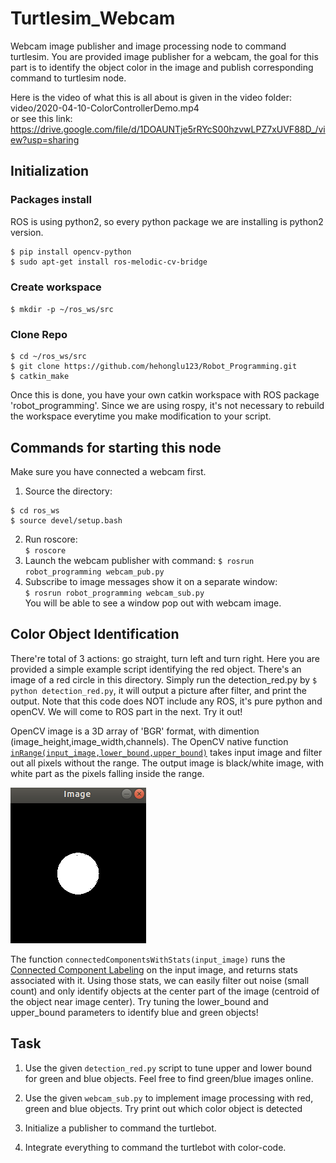 # Turtlesim_Webcam
Webcam image publisher and image processing node to command turtlesim. You are provided image publisher for a webcam, the goal for this part is to identify the object color in the image and publish corresponding command to turtlesim node.

Here is the video of what this is all about is given in the video folder:  
video/2020-04-10-ColorControllerDemo.mp4  
or see this link:  
https://drive.google.com/file/d/1DOAUNTje5rRYcS00hzvwLPZ7xUVF88D_/view?usp=sharing

## Initialization
### Packages install
ROS is using python2, so every python package we are installing is python2 version.
```
$ pip install opencv-python
$ sudo apt-get install ros-melodic-cv-bridge
```
### Create workspace
`$ mkdir -p ~/ros_ws/src`
### Clone Repo
```
$ cd ~/ros_ws/src
$ git clone https://github.com/hehonglu123/Robot_Programming.git
$ catkin_make
```
Once this is done, you have your own catkin workspace with ROS package 'robot_programming'. Since we are using rospy, it's not necessary to rebuild the workspace everytime you make modification to your script.


## Commands for starting this node
Make sure you have connected a webcam first.
1) Source the directory:
```
$ cd ros_ws
$ source devel/setup.bash
```
2) Run roscore:  
`$ roscore`  
3) Launch the webcam publisher with command:
`$ rosrun  robot_programming webcam_pub.py` 
4) Subscribe to image messages show it on a separate window:  
`$ rosrun robot_programming webcam_sub.py`  
You will be able to see a window pop out with webcam image.

## Color Object Identification
There're total of 3 actions: go straight, turn left and turn right. Here you are provided a simple example script identifying the red object.
There's an image of a red circle in this directory. Simply run the detection_red.py by `$ python detection_red.py`, it will output a picture after filter, and print the output. Note that this code does NOT include any ROS, it's pure python and openCV. We will come to ROS part in the next. Try it out! 

OpenCV image is a 3D array of 'BGR' format, with dimention (image_height,image_width,channels). The OpenCV native function [`inRange(input_image,lower_bound,upper_bound)`](https://docs.opencv.org/3.4/da/d97/tutorial_threshold_inRange.html) takes input image and filter out all pixels without the range. The output image is black/white image, with white part as the pixels falling inside the range.

![](images/filtered_red.png)

The function `connectedComponentsWithStats(input_image)` runs the [Connected Component Labeling](https://en.wikipedia.org/wiki/Connected-component_labeling) on the input image, and returns stats associated with it. Using those stats, we can easily filter out noise (small count) and only identify objects at the center part of the image (centroid of the object near image center).
Try tuning the lower_bound and upper_bound parameters to identify blue and green objects!

## Task
1) Use the given `detection_red.py` script to tune upper and lower bound for green and blue objects. Feel free to find green/blue images online.

2) Use the given `webcam_sub.py` to implement image processing with red, green and blue objects. Try print out which color object is detected  

3) Initialize a publisher to command the turtlebot. 

4) Integrate everything to command the turtlebot with color-code.
